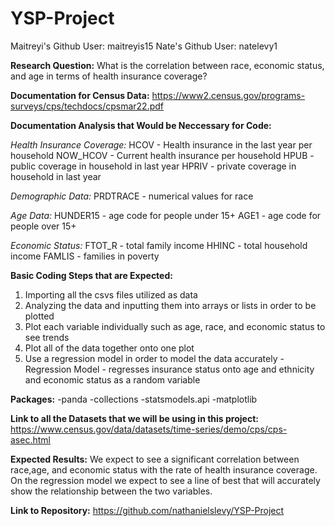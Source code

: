 # YSP-Project
Maitreyi's Github User: maitreyis15
Nate's Github User: natelevy1

**Research Question:** What is the correlation between race, economic status, and age in terms of health insurance coverage?



**Documentation for Census Data:** https://www2.census.gov/programs-surveys/cps/techdocs/cpsmar22.pdf

**Documentation Analysis that Would be Neccessary for Code:**

*Health Insurance Coverage:*
HCOV - Health insurance in the last year per household
NOW_HCOV - Current health insurance per household
HPUB - public coverage in household in last year
HPRIV - private coverage in household in last year

*Demographic Data:*
PRDTRACE - numerical values for race

*Age Data:*
HUNDER15 - age code for people under 15+
AGE1 - age code for people over 15+

*Economic Status:*
FTOT_R - total family income
HHINC - total household income
FAMLIS - families in poverty



**Basic Coding Steps that are Expected:**
1. Importing all the csvs files utilized as data
2. Analyzing the data and inputting them into arrays or lists in order to be plotted
3. Plot each variable individually such as age, race, and economic status to see trends
4. Plot all of the data together onto one plot
5. Use a regression model in order to model the data accurately
    -Regression Model - regresses insurance status onto age and ethnicity and economic status as a random variable


**Packages:**
-panda
-collections
-statsmodels.api
-matplotlib


**Link to all the Datasets that we will be using in this project:**
https://www.census.gov/data/datasets/time-series/demo/cps/cps-asec.html

**Expected Results:**
We expect to see a significant correlation between race,age, and economic status with the rate of health insurance coverage. On the regression model we expect to see a line of best that will accurately show the relationship between the two variables.

**Link to Repository:** https://github.com/nathanielslevy/YSP-Project
